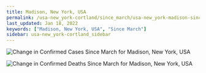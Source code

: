 ```yaml
---
title: Madison, New York, USA
permalink: /usa-new_york-cortland/since_march/usa-new_york-madison-since_march.html
last_updated: Jan 18, 2022
keywords: ["Madison, New York, USA", "Since March"]
sidebar: usa-new_york-cortland_sidebar
---
```


![Change in Confirmed Cases Since March for Madison, New York, USA](/covid_tracker/images/graphs/usa-new_york-madison-delta_confirmed-since_march_graph.png)

![Change in Confirmed Deaths Since March for Madison, New York, USA](/covid_tracker/images/graphs/usa-new_york-madison-delta_deaths-since_march_graph.png)
